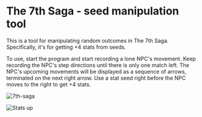 # The 7th Saga - seed manipulation tool
This is a tool for manipulating random outcomes in The 7th Saga. Specifically, it's for getting +4 stats from seeds.

To use, start the program and start recording a lone NPC's movement. Keep recording the NPC's step directions until there is only one match left. The NPC's upcoming movements will be displayed as a sequence of arrows, terminated
on the next right arrow. Use a stat seed right before the NPC moves to the right to get +4 stats.


![7th-saga](https://github.com/user-attachments/assets/4cdd45c7-f9f6-4a62-bb2f-48d588296408)

![Stats up](https://fredyeye.github.io/img/article6/3.png)
